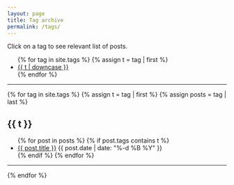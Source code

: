 ```yaml
---
layout: page
title: Tag archive
permalink: /tags/
---
```


Click on a tag to see relevant list of posts.

<ul class="tags">
{% for tag in site.tags %}
  {% assign t = tag | first %}
  <li><a href="/tag/#{{t | downcase | replace:" ","-" }}">{{ t | downcase }}</a></li>
{% endfor %}
</ul>

---

{% for tag in site.tags %}
  {% assign t = tag | first %}
  {% assign posts = tag | last %}

<h2 class="archive-title">{{ t }}</h2>
<ul class="tag-list">
{% for post in posts %}
  {% if post.tags contains t %}
  <li>
    <a class="archive-link" href="{{ post.url }}">{{ post.title }}</a> 
    <span class="date">{{ post.date | date: "%-d %B %Y" }}</span>
  </li>
  {% endif %}
{% endfor %}
</ul>

---

{% endfor %}
